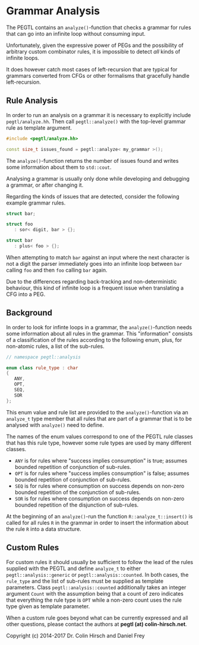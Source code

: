 # Grammar Analysis

The PEGTL contains an `analyze()`-function that checks a grammar for rules that can go into an infinite loop without consuming input.

Unfortunately, given the expressive power of PEGs and the possibility of arbitrary custom combinator rules, it is impossible to detect *all* kinds of infinite loops.

It does however catch most cases of left-recursion that are typical for grammars converted from CFGs or other formalisms that gracefully handle left-recursion.

## Rule Analysis

In order to run an analysis on a grammar it is necessary to explicitly include `pegtl/analyze.hh`.
Then call `pegtl::analyze()` with the top-level grammar rule as template argument.

```c++
#include <pegtl/analyze.hh>

const size_t issues_found = pegtl::analyze< my_grammar >();
```

The `analyze()`-function returns the number of issues found and writes some information about them to `std::cout`.

Analysing a grammar is usually only done while developing and debugging a grammar, or after changing it.

Regarding the kinds of issues that are detected, consider the following example grammar rules.

```c++
struct bar;

struct foo
   : sor< digit, bar > {};

struct bar
   : plus< foo > {};
```

When attempting to match `bar` against an input where the next character is not a digit the parser immediately goes into an infinite loop between `bar` calling `foo` and then `foo` calling `bar` again.

Due to the differences regarding back-tracking and non-deterministic behaviour, this kind of infinite loop is a frequent issue when translating a CFG into a PEG.

## Background

In order to look for infinte loops in a grammar, the `analyze()`-function needs some information about all rules in the grammar.
This "information" consists of a classification of the rules according to the following enum, plus, for non-atomic rules, a list of the sub-rules.

```c++
// namespace pegtl::analysis

enum class rule_type : char
{
   ANY,
   OPT,
   SEQ,
   SOR
};
```

This enum value and rule list are provided to the `analyze()`-function via an `analyze_t` type member that all rules that are part of a grammar that is to be analysed with `analyze()` need to define.

The names of the enum values correspond to one of the PEGTL rule classes that has this rule type, however some rule types are used by many different classes.

* `ANY` is for rules where "success implies consumption" is true; assumes bounded repetition of conjunction of sub-rules.
* `OPT` is for rules where "success implies consumption" is false; assumes bounded repetition of conjunction of sub-rules.
* `SEQ` is for rules where consumption on success depends on non-zero bounded repetition of the conjunction of sub-rules.
* `SOR` is for rules where consumption on success depends on non-zero bounded repetition of the disjunction of sub-rules.

At the beginning of an `analyze()`-run the function `R::analyze_t::insert()` is called for all rules `R` in the grammar in order to insert the information about the rule `R` into a data structure.

## Custom Rules

For custom rules it should usually be sufficient to follow the lead of the rules supplied with the PEGTL and define `analyze_t` to either `pegtl::analysis::generic` or `pegtl::analysis::counted`.
In both cases, the `rule_type` and the list of sub-rules must be supplied as template parameters.
Class `pegtl::analysis::counted` additionally takes an integer argument `Count` with the assumption being that a count of zero indicates that everything the rule type is `OPT` while a non-zero count uses the rule type given as template parameter.

When a custom rule goes beyond what can be currently expressed and all other questions, please contact the authors at **pegtl (at) colin-hirsch.net**.

Copyright (c) 2014-2017 Dr. Colin Hirsch and Daniel Frey
